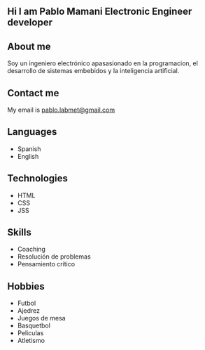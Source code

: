 ## Hi I am Pablo Mamani Electronic Engineer developer

## About me 

Soy un ingeniero electrónico apasasionado en la programacion, el desarrollo de sistemas embebidos y la inteligencia artificial.

## Contact me

My email is pablo.labmet@gmail.com

## Languages

 - Spanish
 - English

## Technologies

 - HTML
 - CSS
 - JSS
    
## Skills

  - Coaching
  - Resolución de problemas
  - Pensamiento crítico
    
## Hobbies

   - Futbol
   - Ajedrez
   - Juegos de mesa
   - Basquetbol
   - Peliculas
   - Atletismo

